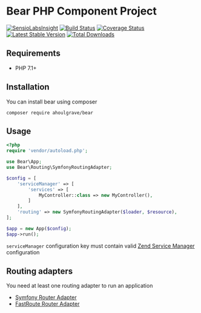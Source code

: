 # Bear PHP Component Project
[![SensioLabsInsight](https://insight.sensiolabs.com/projects/4a5737d0-e7d7-489b-a0a6-cece6cffc6fa/mini.png)](https://insight.sensiolabs.com/projects/4a5737d0-e7d7-489b-a0a6-cece6cffc6fa)
[![Build Status](https://travis-ci.org/ahoulgrave/bear.svg?branch=master)](https://travis-ci.org/ahoulgrave/bear)
[![Coverage Status](https://coveralls.io/repos/github/ahoulgrave/bear/badge.svg?branch=master)](https://coveralls.io/github/ahoulgrave/bear?branch=master)
[![Latest Stable Version](https://poser.pugx.org/ahoulgrave/bear/v/stable)](https://packagist.org/packages/ahoulgrave/bear)
[![Total Downloads](https://poser.pugx.org/ahoulgrave/bear/downloads)](https://packagist.org/packages/ahoulgrave/bear)

## Requirements
- PHP 7.1+

## Installation
You can install bear using composer
```
composer require ahoulgrave/bear
```

## Usage
```php
<?php
require 'vendor/autoload.php';

use Bear\App;
use Bear\Routing\SymfonyRoutingAdapter;

$config = [
    'serviceManager' => [
        'services' => [
            MyController::class => new MyController(),
        ]
    ],
    'routing' => new SymfonyRoutingAdapter($loader, $resource),
];

$app = new App($config);
$app->run();
```

`serviceManager` configuration key must contain valid [Zend Service Manager](https://github.com/zendframework/zend-servicemanager/blob/master/doc/book/configuring-the-service-manager.md) configuration

## Routing adapters
You need at least one routing adapter to run an application
- [Symfony Router Adapter](https://github.com/ahoulgrave/bear-routing-symfony)
- [FastRoute Router Adapter](https://github.com/ahoulgrave/bear-routing-fastroute)

